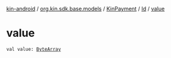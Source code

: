 [kin-android](../../../index.md) / [org.kin.sdk.base.models](../../index.md) / [KinPayment](../index.md) / [Id](index.md) / [value](./value.md)

# value

`val value: `[`ByteArray`](https://kotlinlang.org/api/latest/jvm/stdlib/kotlin/-byte-array/index.html)